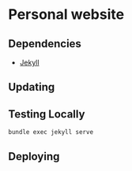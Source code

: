 # Personal website

## Dependencies

- [Jekyll](https://jekyllrb.com/docs/)

## Updating

## Testing Locally

```
bundle exec jekyll serve
```

## Deploying
